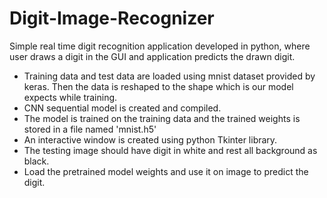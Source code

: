 # Digit-Image-Recognizer
<p>Simple real time digit recognition application developed in python, where user draws a digit in the GUI and application predicts the drawn digit.</p>
<ul>
  <li>Training data and test data are loaded using mnist dataset provided by keras. Then the data is reshaped to the shape which is our model expects while training.</li>
  <li> CNN sequential model is created and compiled.</li>
  <li>The model is trained on the training data and the trained weights is stored in a file named 'mnist.h5'</li>
  <li>An interactive window is created using python Tkinter library.</li>
  <li>The testing image should have digit in white and rest all background as black.</li>
  <li>Load the pretrained model weights and use it on image to predict the digit.</li>
  </ul>
